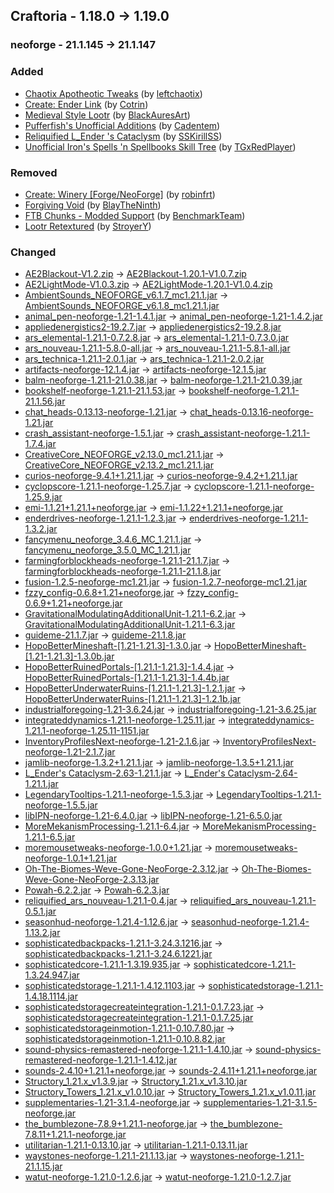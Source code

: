 ## Craftoria - 1.18.0 -> 1.19.0

### neoforge - 21.1.145 -> 21.1.147

### Added

  * [Chaotix Apotheotic Tweaks](https://www.curseforge.com/minecraft/texture-packs/chaotix-apotheotic-tweaks) (by [leftchaotix](https://www.curseforge.com/members/leftchaotix/projects))
  * [Create: Ender Link](https://www.curseforge.com/minecraft/mc-mods/create-ender-link) (by [Cotrin](https://www.curseforge.com/members/Cotrin/projects))
  * [Medieval Style Lootr](https://www.curseforge.com/minecraft/texture-packs/medieval-style-lootr) (by [BlackAuresArt](https://www.curseforge.com/members/BlackAuresArt/projects))
  * [Pufferfish's Unofficial Additions](https://www.curseforge.com/minecraft/mc-mods/pufferfishs-unofficial-additions) (by [Cadentem](https://www.curseforge.com/members/Cadentem/projects))
  * [Reliquified L_Ender 's Cataclysm](https://www.curseforge.com/minecraft/mc-mods/reliquified-l-ender-s-cataclysm) (by [SSKirillSS](https://www.curseforge.com/members/SSKirillSS/projects))
  * [Unofficial Iron's Spells 'n Spellbooks Skill Tree](https://www.curseforge.com/minecraft/mc-mods/unofficial-irons-spells-n-spellbooks-skill-tree) (by [TGxRedPlayer](https://www.curseforge.com/members/TGxRedPlayer/projects))

### Removed

  * [Create: Winery [Forge/NeoForge]](https://www.curseforge.com/minecraft/mc-mods/create-winery) (by [robinfrt](https://www.curseforge.com/members/robinfrt/projects))
  * [Forgiving Void](https://www.curseforge.com/minecraft/mc-mods/forgiving-void) (by [BlayTheNinth](https://www.curseforge.com/members/BlayTheNinth/projects))
  * [FTB Chunks - Modded Support](https://www.curseforge.com/minecraft/mc-mods/ftb-chunks-recoloured) (by [BenchmarkTeam](https://www.curseforge.com/members/BenchmarkTeam/projects))
  * [Lootr Retextured](https://www.curseforge.com/minecraft/texture-packs/lootr-retextured) (by [StroyerY](https://www.curseforge.com/members/StroyerY/projects))

### Changed

  * [AE2Blackout-V1.2.zip](https://www.curseforge.com/minecraft/texture-packs/ae2-blackout/files/6049345) -> [AE2Blackout-1.20.1-V1.0.7.zip](https://www.curseforge.com/minecraft/texture-packs/ae2-blackout/files/6403500)
  * [AE2LightMode-V1.0.3.zip](https://www.curseforge.com/minecraft/texture-packs/ae2-light-mode/files/5767780) -> [AE2LightMode-1.20.1-V1.0.4.zip](https://www.curseforge.com/minecraft/texture-packs/ae2-light-mode/files/6403590)
  * [AmbientSounds_NEOFORGE_v6.1.7_mc1.21.1.jar](https://www.curseforge.com/minecraft/mc-mods/ambientsounds/files/6374691) -> [AmbientSounds_NEOFORGE_v6.1.8_mc1.21.1.jar](https://www.curseforge.com/minecraft/mc-mods/ambientsounds/files/6400852)
  * [animal_pen-neoforge-1.21-1.4.1.jar](https://www.curseforge.com/minecraft/mc-mods/animal-pens/files/6394520) -> [animal_pen-neoforge-1.21-1.4.2.jar](https://www.curseforge.com/minecraft/mc-mods/animal-pens/files/6412447)
  * [appliedenergistics2-19.2.7.jar](https://www.curseforge.com/minecraft/mc-mods/applied-energistics-2/files/6357070) -> [appliedenergistics2-19.2.8.jar](https://www.curseforge.com/minecraft/mc-mods/applied-energistics-2/files/6399563)
  * [ars_elemental-1.21.1-0.7.2.8.jar](https://www.curseforge.com/minecraft/mc-mods/ars-elemental/files/6381044) -> [ars_elemental-1.21.1-0.7.3.0.jar](https://www.curseforge.com/minecraft/mc-mods/ars-elemental/files/6419081)
  * [ars_nouveau-1.21.1-5.8.0-all.jar](https://www.curseforge.com/minecraft/mc-mods/ars-nouveau/files/6379806) -> [ars_nouveau-1.21.1-5.8.1-all.jar](https://www.curseforge.com/minecraft/mc-mods/ars-nouveau/files/6407266)
  * [ars_technica-1.21.1-2.0.1.jar](https://www.curseforge.com/minecraft/mc-mods/ars-technica/files/6352030) -> [ars_technica-1.21.1-2.0.2.jar](https://www.curseforge.com/minecraft/mc-mods/ars-technica/files/6421517)
  * [artifacts-neoforge-12.1.4.jar](https://www.curseforge.com/minecraft/mc-mods/artifacts/files/6389296) -> [artifacts-neoforge-12.1.5.jar](https://www.curseforge.com/minecraft/mc-mods/artifacts/files/6400361)
  * [balm-neoforge-1.21.1-21.0.38.jar](https://www.curseforge.com/minecraft/mc-mods/balm/files/6362518) -> [balm-neoforge-1.21.1-21.0.39.jar](https://www.curseforge.com/minecraft/mc-mods/balm/files/6414154)
  * [bookshelf-neoforge-1.21.1-21.1.53.jar](https://www.curseforge.com/minecraft/mc-mods/bookshelf/files/6390300) -> [bookshelf-neoforge-1.21.1-21.1.56.jar](https://www.curseforge.com/minecraft/mc-mods/bookshelf/files/6417326)
  * [chat_heads-0.13.13-neoforge-1.21.jar](https://www.curseforge.com/minecraft/mc-mods/chat-heads/files/6171103) -> [chat_heads-0.13.16-neoforge-1.21.jar](https://www.curseforge.com/minecraft/mc-mods/chat-heads/files/6422215)
  * [crash_assistant-neoforge-1.5.1.jar](https://www.curseforge.com/minecraft/mc-mods/crash-assistant/files/6374068) -> [crash_assistant-neoforge-1.21.1-1.7.4.jar](https://www.curseforge.com/minecraft/mc-mods/crash-assistant/files/6420297)
  * [CreativeCore_NEOFORGE_v2.13.0_mc1.21.1.jar](https://www.curseforge.com/minecraft/mc-mods/creativecore/files/6374688) -> [CreativeCore_NEOFORGE_v2.13.2_mc1.21.1.jar](https://www.curseforge.com/minecraft/mc-mods/creativecore/files/6410119)
  * [curios-neoforge-9.4.1+1.21.1.jar](https://www.curseforge.com/minecraft/mc-mods/curios/files/6383945) -> [curios-neoforge-9.4.2+1.21.1.jar](https://www.curseforge.com/minecraft/mc-mods/curios/files/6401872)
  * [cyclopscore-1.21.1-neoforge-1.25.7.jar](https://www.curseforge.com/minecraft/mc-mods/cyclops-core/files/6230091) -> [cyclopscore-1.21.1-neoforge-1.25.9.jar](https://www.curseforge.com/minecraft/mc-mods/cyclops-core/files/6414678)
  * [emi-1.1.21+1.21.1+neoforge.jar](https://www.curseforge.com/minecraft/mc-mods/emi/files/6361997) -> [emi-1.1.22+1.21.1+neoforge.jar](https://www.curseforge.com/minecraft/mc-mods/emi/files/6420931)
  * [enderdrives-neoforge-1.21.1-1.2.3.jar](https://www.curseforge.com/minecraft/mc-mods/enderdrives/files/6380795) -> [enderdrives-neoforge-1.21.1-1.3.2.jar](https://www.curseforge.com/minecraft/mc-mods/enderdrives/files/6415908)
  * [fancymenu_neoforge_3.4.6_MC_1.21.1.jar](https://www.curseforge.com/minecraft/mc-mods/fancymenu/files/6231147) -> [fancymenu_neoforge_3.5.0_MC_1.21.1.jar](https://www.curseforge.com/minecraft/mc-mods/fancymenu/files/6408877)
  * [farmingforblockheads-neoforge-1.21.1-21.1.7.jar](https://www.curseforge.com/minecraft/mc-mods/farming-for-blockheads/files/6185977) -> [farmingforblockheads-neoforge-1.21.1-21.1.8.jar](https://www.curseforge.com/minecraft/mc-mods/farming-for-blockheads/files/6409932)
  * [fusion-1.2.5-neoforge-mc1.21.jar](https://www.curseforge.com/minecraft/mc-mods/fusion-connected-textures/files/6316232) -> [fusion-1.2.7-neoforge-mc1.21.jar](https://www.curseforge.com/minecraft/mc-mods/fusion-connected-textures/files/6417104)
  * [fzzy_config-0.6.8+1.21+neoforge.jar](https://www.curseforge.com/minecraft/mc-mods/fzzy-config/files/6364873) -> [fzzy_config-0.6.9+1.21+neoforge.jar](https://www.curseforge.com/minecraft/mc-mods/fzzy-config/files/6405153)
  * [GravitationalModulatingAdditionalUnit-1.21.1-6.2.jar](https://www.curseforge.com/minecraft/mc-mods/gravitational-modulating-additional-unit/files/6382647) -> [GravitationalModulatingAdditionalUnit-1.21.1-6.3.jar](https://www.curseforge.com/minecraft/mc-mods/gravitational-modulating-additional-unit/files/6413592)
  * [guideme-21.1.7.jar](https://www.curseforge.com/minecraft/mc-mods/guideme/files/6381915) -> [guideme-21.1.8.jar](https://www.curseforge.com/minecraft/mc-mods/guideme/files/6396436)
  * [HopoBetterMineshaft-[1.21-1.21.3]-1.3.0.jar](https://www.curseforge.com/minecraft/mc-mods/hopo-better-mineshaft/files/6146105) -> [HopoBetterMineshaft-[1.21-1.21.3]-1.3.0b.jar](https://www.curseforge.com/minecraft/mc-mods/hopo-better-mineshaft/files/6420134)
  * [HopoBetterRuinedPortals-[1.21.1-1.21.3]-1.4.4.jar](https://www.curseforge.com/minecraft/mc-mods/hopo-better-ruined-portals/files/5840938) -> [HopoBetterRuinedPortals-[1.21.1-1.21.3]-1.4.4b.jar](https://www.curseforge.com/minecraft/mc-mods/hopo-better-ruined-portals/files/6420137)
  * [HopoBetterUnderwaterRuins-[1.21.1-1.21.3]-1.2.1.jar](https://www.curseforge.com/minecraft/mc-mods/hopo-better-underwater-ruins/files/5840935) -> [HopoBetterUnderwaterRuins-[1.21.1-1.21.3]-1.2.1b.jar](https://www.curseforge.com/minecraft/mc-mods/hopo-better-underwater-ruins/files/6420141)
  * [industrialforegoing-1.21-3.6.24.jar](https://www.curseforge.com/minecraft/mc-mods/industrial-foregoing/files/6283758) -> [industrialforegoing-1.21-3.6.25.jar](https://www.curseforge.com/minecraft/mc-mods/industrial-foregoing/files/6418862)
  * [integrateddynamics-1.21.1-neoforge-1.25.11.jar](https://www.curseforge.com/minecraft/mc-mods/integrated-dynamics/files/6384352) -> [integrateddynamics-1.21.1-neoforge-1.25.11-1151.jar](https://www.curseforge.com/minecraft/mc-mods/integrated-dynamics/files/6418767)
  * [InventoryProfilesNext-neoforge-1.21-2.1.6.jar](https://www.curseforge.com/minecraft/mc-mods/inventory-profiles-next/files/6390107) -> [InventoryProfilesNext-neoforge-1.21-2.1.7.jar](https://www.curseforge.com/minecraft/mc-mods/inventory-profiles-next/files/6411401)
  * [jamlib-neoforge-1.3.2+1.21.1.jar](https://www.curseforge.com/minecraft/mc-mods/jamlib/files/6240316) -> [jamlib-neoforge-1.3.5+1.21.1.jar](https://www.curseforge.com/minecraft/mc-mods/jamlib/files/6421954)
  * [L_Ender's Cataclysm-2.63-1.21.1.jar](https://www.curseforge.com/minecraft/mc-mods/lendercataclysm/files/6370063) -> [L_Ender's Cataclysm-2.64-1.21.1.jar](https://www.curseforge.com/minecraft/mc-mods/lendercataclysm/files/6418824)
  * [LegendaryTooltips-1.21.1-neoforge-1.5.3.jar](https://www.curseforge.com/minecraft/mc-mods/legendary-tooltips/files/6382176) -> [LegendaryTooltips-1.21.1-neoforge-1.5.5.jar](https://www.curseforge.com/minecraft/mc-mods/legendary-tooltips/files/6400660)
  * [libIPN-neoforge-1.21-6.4.0.jar](https://www.curseforge.com/minecraft/mc-mods/libipn/files/6312388) -> [libIPN-neoforge-1.21-6.5.0.jar](https://www.curseforge.com/minecraft/mc-mods/libipn/files/6411365)
  * [MoreMekanismProcessing-1.21.1-6.4.jar](https://www.curseforge.com/minecraft/mc-mods/more-mekanism-processing/files/6299463) -> [MoreMekanismProcessing-1.21.1-6.5.jar](https://www.curseforge.com/minecraft/mc-mods/more-mekanism-processing/files/6413523)
  * [moremousetweaks-neoforge-1.0.0+1.21.jar](https://www.curseforge.com/minecraft/mc-mods/moremousetweaks/files/6357963) -> [moremousetweaks-neoforge-1.0.1+1.21.jar](https://www.curseforge.com/minecraft/mc-mods/moremousetweaks/files/6401552)
  * [Oh-The-Biomes-Weve-Gone-NeoForge-2.3.12.jar](https://www.curseforge.com/minecraft/mc-mods/oh-the-biomes-weve-gone/files/6384138) -> [Oh-The-Biomes-Weve-Gone-NeoForge-2.3.13.jar](https://www.curseforge.com/minecraft/mc-mods/oh-the-biomes-weve-gone/files/6416918)
  * [Powah-6.2.2.jar](https://www.curseforge.com/minecraft/mc-mods/powah-rearchitected/files/6390625) -> [Powah-6.2.3.jar](https://www.curseforge.com/minecraft/mc-mods/powah-rearchitected/files/6397231)
  * [reliquified_ars_nouveau-1.21.1-0.4.jar](https://www.curseforge.com/minecraft/mc-mods/reliquified-ars-nouveau/files/6360298) -> [reliquified_ars_nouveau-1.21.1-0.5.1.jar](https://www.curseforge.com/minecraft/mc-mods/reliquified-ars-nouveau/files/6408551)
  * [seasonhud-neoforge-1.21.4-1.12.6.jar](https://www.curseforge.com/minecraft/mc-mods/seasonhud/files/6359804) -> [seasonhud-neoforge-1.21.4-1.13.2.jar](https://www.curseforge.com/minecraft/mc-mods/seasonhud/files/6420394)
  * [sophisticatedbackpacks-1.21.1-3.24.3.1216.jar](https://www.curseforge.com/minecraft/mc-mods/sophisticated-backpacks/files/6377608) -> [sophisticatedbackpacks-1.21.1-3.24.6.1221.jar](https://www.curseforge.com/minecraft/mc-mods/sophisticated-backpacks/files/6421638)
  * [sophisticatedcore-1.21.1-1.3.19.935.jar](https://www.curseforge.com/minecraft/mc-mods/sophisticated-core/files/6384976) -> [sophisticatedcore-1.21.1-1.3.24.947.jar](https://www.curseforge.com/minecraft/mc-mods/sophisticated-core/files/6420033)
  * [sophisticatedstorage-1.21.1-1.4.12.1103.jar](https://www.curseforge.com/minecraft/mc-mods/sophisticated-storage/files/6384022) -> [sophisticatedstorage-1.21.1-1.4.18.1114.jar](https://www.curseforge.com/minecraft/mc-mods/sophisticated-storage/files/6420321)
  * [sophisticatedstoragecreateintegration-1.21.1-0.1.7.23.jar](https://www.curseforge.com/minecraft/mc-mods/sophisticated-storage-create-integration/files/6384011) -> [sophisticatedstoragecreateintegration-1.21.1-0.1.7.25.jar](https://www.curseforge.com/minecraft/mc-mods/sophisticated-storage-create-integration/files/6399194)
  * [sophisticatedstorageinmotion-1.21.1-0.10.7.80.jar](https://www.curseforge.com/minecraft/mc-mods/sophisticated-storage-in-motion/files/6384023) -> [sophisticatedstorageinmotion-1.21.1-0.10.8.82.jar](https://www.curseforge.com/minecraft/mc-mods/sophisticated-storage-in-motion/files/6410913)
  * [sound-physics-remastered-neoforge-1.21.1-1.4.10.jar](https://www.curseforge.com/minecraft/mc-mods/sound-physics-remastered/files/6352946) -> [sound-physics-remastered-neoforge-1.21.1-1.4.12.jar](https://www.curseforge.com/minecraft/mc-mods/sound-physics-remastered/files/6399215)
  * [sounds-2.4.10+1.21.1+neoforge.jar](https://www.curseforge.com/minecraft/mc-mods/sound/files/6390819) -> [sounds-2.4.11+1.21.1+neoforge.jar](https://www.curseforge.com/minecraft/mc-mods/sound/files/6404362)
  * [Structory_1.21.x_v1.3.9.jar](https://www.curseforge.com/minecraft/mc-mods/structory/files/5971865) -> [Structory_1.21.x_v1.3.10.jar](https://www.curseforge.com/minecraft/mc-mods/structory/files/6402782)
  * [Structory_Towers_1.21.x_v1.0.10.jar](https://www.curseforge.com/minecraft/mc-mods/structory-towers/files/5962265) -> [Structory_Towers_1.21.x_v1.0.11.jar](https://www.curseforge.com/minecraft/mc-mods/structory-towers/files/6402787)
  * [supplementaries-1.21-3.1.4-neoforge.jar](https://www.curseforge.com/minecraft/mc-mods/supplementaries/files/6393642) -> [supplementaries-1.21-3.1.5-neoforge.jar](https://www.curseforge.com/minecraft/mc-mods/supplementaries/files/6419508)
  * [the_bumblezone-7.8.9+1.21.1-neoforge.jar](https://www.curseforge.com/minecraft/mc-mods/the-bumblezone-forge/files/6358119) -> [the_bumblezone-7.8.11+1.21.1-neoforge.jar](https://www.curseforge.com/minecraft/mc-mods/the-bumblezone-forge/files/6401365)
  * [utilitarian-1.21.1-0.13.10.jar](https://www.curseforge.com/minecraft/mc-mods/utilitarian/files/6312522) -> [utilitarian-1.21.1-0.13.11.jar](https://www.curseforge.com/minecraft/mc-mods/utilitarian/files/6400890)
  * [waystones-neoforge-1.21.1-21.1.13.jar](https://www.curseforge.com/minecraft/mc-mods/waystones/files/6307815) -> [waystones-neoforge-1.21.1-21.1.15.jar](https://www.curseforge.com/minecraft/mc-mods/waystones/files/6414178)
  * [watut-neoforge-1.21.0-1.2.6.jar](https://www.curseforge.com/minecraft/mc-mods/what-are-they-up-to/files/6375618) -> [watut-neoforge-1.21.0-1.2.7.jar](https://www.curseforge.com/minecraft/mc-mods/what-are-they-up-to/files/6418577)

